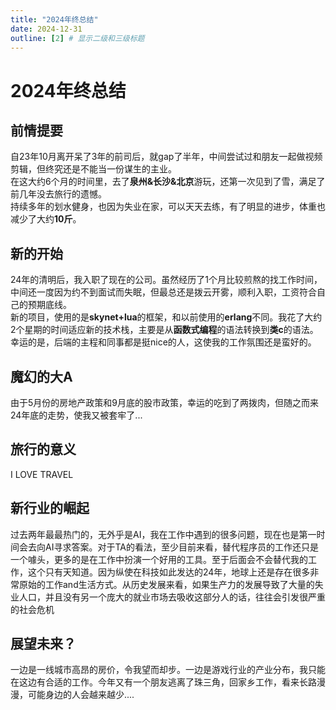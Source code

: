 ```yaml
---
title: "2024年终总结"
date: 2024-12-31
outline: [2] # 显示二级和三级标题
---
```

# 2024年终总结
## 前情提要
自23年10月离开呆了3年的前司后，就gap了半年，中间尝试过和朋友一起做视频剪辑，但终究还是不能当一份谋生的主业。  
在这大约6个月的时间里，去了**泉州&长沙&北京**游玩，还第一次见到了雪，满足了前几年没去旅行的遗憾。  
持续多年的划水健身，也因为失业在家，可以天天去练，有了明显的进步，体重也减少了大约**10斤**。
## 新的开始
24年的清明后，我入职了现在的公司。虽然经历了1个月比较煎熬的找工作时间，中间还一度因为约不到面试而失眠，但最总还是拨云开雾，顺利入职，工资符合自己的预期底线。  
新的项目，使用的是**skynet+lua**的框架，和以前使用的**erlang**不同。我花了大约2个星期的时间适应新的技术栈，主要是从**函数式编程**的语法转换到**类c**的语法。幸运的是，后端的主程和同事都是挺nice的人，这使我的工作氛围还是蛮好的。
## 魔幻的大A
由于5月份的房地产政策和9月底的股市政策，幸运的吃到了两拨肉，但随之而来24年底的走势，使我又被套牢了...
## 旅行的意义
I LOVE TRAVEL
## 新行业的崛起
过去两年最最热门的，无外乎是AI，我在工作中遇到的很多问题，现在也是第一时间会去向AI寻求答案。对于TA的看法，至少目前来看，替代程序员的工作还只是一个噱头，更多的是在工作中扮演一个好用的工具。至于后面会不会替代我的工作，这个只有天知道。因为纵使在科技如此发达的24年，地球上还是存在很多非常原始的工作and生活方式。从历史发展来看，如果生产力的发展导致了大量的失业人口，并且没有另一个庞大的就业市场去吸收这部分人的话，往往会引发很严重的社会危机
## 展望未来？
一边是一线城市高昂的房价，令我望而却步。一边是游戏行业的产业分布，我只能在这边有合适的工作。今年又有一个朋友逃离了珠三角，回家乡工作，看来长路漫漫，可能身边的人会越来越少....

<Giscus />
